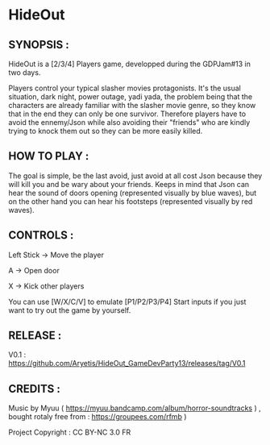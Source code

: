 # HideOut

## SYNOPSIS : 

HideOut is a [2/3/4] Players game, developped during the GDPJam#13 in two days.

Players control your typical slasher movies protagonists. It's the usual situation, dark night, power outage, yadi yada, the problem being that the characters are already familiar with the slasher movie genre, so they know that in the end they can only be one survivor. Therefore players have to avoid the ennemy/Json while also avoiding their "friends" who are kindly trying to knock them out so they can be more easily killed.

## HOW TO PLAY :

The goal is simple, be the last avoid, just avoid at all cost Json because they will kill you and be wary about your friends. Keeps in mind that Json can hear the sound of doors opening (represented visually by blue waves), but on the other hand you can hear his footsteps (represented visually by red waves). 

## CONTROLS :

Left Stick -> Move the player

A -> Open door

X -> Kick other players

You can use [W/X/C/V] to emulate [P1/P2/P3/P4] Start inputs if you just want to try out the game by yourself.
 
## RELEASE :
V0.1 : https://github.com/Aryetis/HideOut_GameDevParty13/releases/tag/V0.1

## CREDITS : 

Music by Myuu ( https://myuu.bandcamp.com/album/horror-soundtracks ) , bought rotaly free from : https://groupees.com/rfmb )
	
Project Copyright : CC BY-NC 3.0 FR

